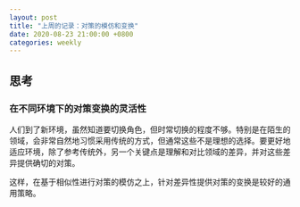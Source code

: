 ```yaml
---
layout: post
title: "上周的记录：对策的模仿和变换"
date: 2020-08-23 21:00:00 +0800
categories: weekly
---
```


## 思考

### 在不同环境下的对策变换的灵活性

人们到了新环境，虽然知道要切换角色，但时常切换的程度不够。特别是在陌生的领域，会非常自然地习惯采用传统的方式，但通常这些不是理想的选择。要更好地适应环境，除了参考传统外，另一个关键点是理解和对比领域的差异，并对这些差异提供确切的对策。

这样，在基于相似性进行对策的模仿之上，针对差异性提供对策的变换是较好的通用策略。